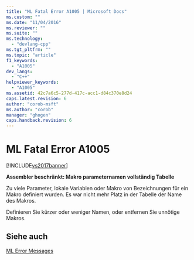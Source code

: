 ```yaml
---
title: "ML Fatal Error A1005 | Microsoft Docs"
ms.custom: ""
ms.date: "11/04/2016"
ms.reviewer: ""
ms.suite: ""
ms.technology: 
  - "devlang-cpp"
ms.tgt_pltfrm: ""
ms.topic: "article"
f1_keywords: 
  - "A1005"
dev_langs: 
  - "C++"
helpviewer_keywords: 
  - "A1005"
ms.assetid: 42c7a6c5-277d-417c-acc1-d84c370e8d24
caps.latest.revision: 6
author: "corob-msft"
ms.author: "corob"
manager: "ghogen"
caps.handback.revision: 6
---
```

# ML Fatal Error A1005
[!INCLUDE[vs2017banner](../../assembler/inline/includes/vs2017banner.md)]

**Assembler beschränkt: Makro parameternamen vollständig Tabelle**  
  
 Zu viele Parameter, lokale Variablen oder Makro von Bezeichnungen für ein Makro definiert wurden.  Es war nicht mehr Platz in der Tabelle der Name des Makros.  
  
 Definieren Sie kürzer oder weniger Namen, oder entfernen Sie unnötige Makros.  
  
## Siehe auch  
 [ML Error Messages](../../assembler/masm/ml-error-messages.md)